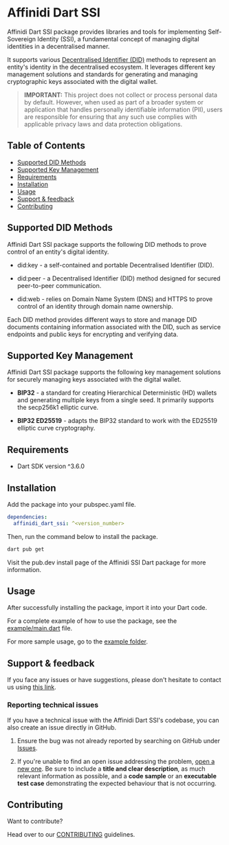 # Affinidi Dart SSI

Affinidi Dart SSI package provides libraries and tools for implementing Self-Sovereign Identity (SSI), a fundamental concept of managing digital identities in a decentralised manner.

It supports various [Decentralised Identifier (DID)](https://www.w3.org/TR/did-1.0/) methods to represent an entity's identity in the decentralised ecosystem. It leverages different key management solutions and standards for generating and managing cryptographic keys associated with the digital wallet.

> **IMPORTANT:** 
> This project does not collect or process personal data by default. However, when used as part of a broader system or application that handles personally identifiable information (PII), users are responsible for ensuring that any such use complies with applicable privacy laws and data protection obligations.

## Table of Contents

  - [Supported DID Methods](#supported-did-methods)
  - [Supported Key Management](#supported-key-management)
  - [Requirements](#requirements)
  - [Installation](#installation)
  - [Usage](#usage)
  - [Support & feedback](#support--feedback)
  - [Contributing](#contributing)

## Supported DID Methods

Affinidi Dart SSI package supports the following DID methods to prove control of an entity's digital identity.

- did:key - a self-contained and portable Decentralised Identifier (DID).

- did:peer - a Decentralised Identifier (DID) method designed for secured peer-to-peer communication.

- did:web - relies on Domain Name System (DNS) and HTTPS to prove control of an identity through domain name ownership.

Each DID method provides different ways to store and manage DID documents containing information associated with the DID, such as service endpoints and public keys for encrypting and verifying data.

## Supported Key Management

Affinidi Dart SSI package supports the following key management solutions for securely managing keys associated with the digital wallet.

- **BIP32** - a standard for creating Hierarchical Deterministic (HD) wallets and generating multiple keys from a single seed. It primarily supports the secp256k1 elliptic curve.

- **BIP32 ED25519** - adapts the BIP32 standard to work with the ED25519 elliptic curve cryptography.

## Requirements

- Dart SDK version ^3.6.0

## Installation

Add the package into your pubspec.yaml file.

```yaml
dependencies:
  affinidi_dart_ssi: ^<version_number>
```

Then, run the command below to install the package.

```bash
dart pub get
```

Visit the pub.dev install page of the Affinidi SSI Dart package for more information.

## Usage

After successfully installing the package, import it into your Dart code.

For a complete example of how to use the package, see the [example/main.dart](https://github.com/affinidi/affinidi-ssi-dart/blob/main/example/main.dart) file.

For more sample usage, go to the [example folder](example).

## Support & feedback

If you face any issues or have suggestions, please don't hesitate to contact us using [this link](https://share.hsforms.com/1i-4HKZRXSsmENzXtPdIG4g8oa2v).

### Reporting technical issues

If you have a technical issue with the Affinidi Dart SSI's codebase, you can also create an issue directly in GitHub.

1. Ensure the bug was not already reported by searching on GitHub under
   [Issues](https://github.com/affinidi/affinidi-ssi-dart/issues).

2. If you're unable to find an open issue addressing the problem,
   [open a new one](https://github.com/affinidi/affinidi-ssi-dart/issues/new).
   Be sure to include a **title and clear description**, as much relevant information as possible,
   and a **code sample** or an **executable test case** demonstrating the expected behaviour that is not occurring.

## Contributing

Want to contribute?

Head over to our [CONTRIBUTING](CONTRIBUTING.md) guidelines.


